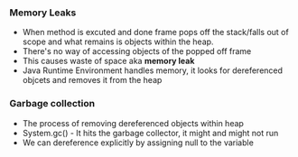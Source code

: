 ### Memory Leaks
 * When method is excuted and done frame pops off the stack/falls out of scope and what remains is objects within the heap. 
 * There's no way of accessing objects of the popped off frame
 * This causes waste of space aka **memory leak**
 * Java Runtime Environment handles memory, it looks for dereferenced objcets and removes it from the heap

 ### Garbage collection
 * The process of removing dereferenced objects within heap
 * System.gc() - It hits the garbage collector, it might and might not run 
 * We can dereference explicitly by assigning null to the variable